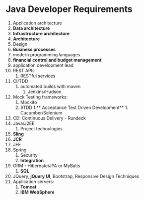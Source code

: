 # Java Developer Requirements #
1. Application architecture
2. **Data architecture**
3. **Infrastructure architecture**
4. **Architecture**
5. Design
6. **Business processes**
7. modern programming languages
8. **financial control and budget management**
9. application development lead
10. REST APIs
	1. RESTful services
11. CI/TDD
	1. automated builds with maven
		1. Jenkins/Hudson
12. Mock Testing frameworks:
	1. Mockito
	2. ATDD
		1.** Acceptance Test Driven Development**
			1. Cucumber/Selenium
13. CD: Continuous Delivery - Rundeck
14. Java/J2EE
	1. Project technologies
15. **Sling**
16. **JCR**
17. JEE
18. Spring
	1. Security
	2. **Integration**
19. ORM - Hibernate/JPA or MyBatis
	1. **SQL**
20. JQuery, **jQuery UI**, Bootstrap, Responsive Design Techniques
21. Application servers:
	1. **Tomcat**
	2. **IBM WebSphere**